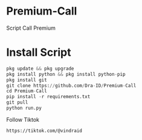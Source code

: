 # Premium-Call 
Script Call Premium

# Install Script 
```python
pkg update && pkg upgrade
pkg install python && pkg install python-pip
pkg install git
git clone https://github.com/Dra-ID/Premium-Call
cd Premium-Call 
pip install -r requirements.txt
git pull
python run.py
```
Follow Tiktok 
```bash
https://tiktok.com/@vindraid
```
